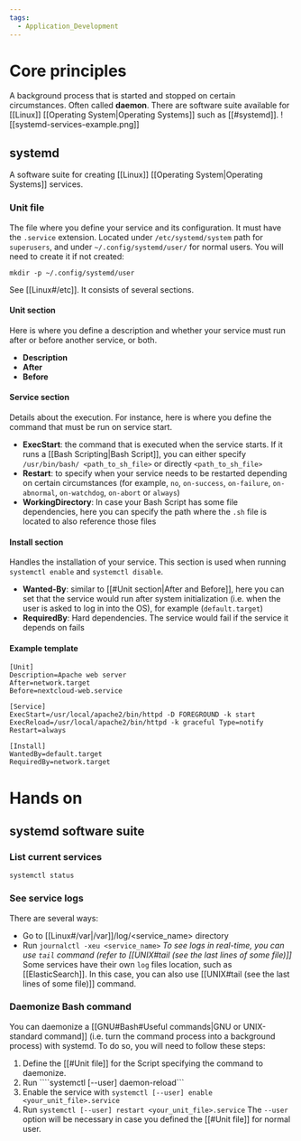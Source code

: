 ```yaml
---
tags:
  - Application_Development
---
```

# Core principles
A background process that is started and stopped on certain circumstances. Often called **daemon**.
There are software suite available for [[Linux]] [[Operating System|Operating Systems]] such as [[#systemd]].
![[systemd-services-example.png]]
## systemd
A software suite for creating [[Linux]] [[Operating System|Operating Systems]] services.
### Unit file
The file where you define your service and its configuration. It must have the ```.service``` extension.
Located under ```/etc/systemd/system``` path for ```superusers```, and under ```~/.config/systemd/user/``` for normal users. You will need to create it if not created:
```shell
mkdir -p ~/.config/systemd/user
```
See [[Linux#/etc]].
It consists of several sections.
#### Unit section
Here is where you define a description and whether your service must run after or before another service, or both.
- **Description**
- **After**
- **Before**
#### Service section
Details about the execution. For instance, here is where you define the command that must be run on service start.
- **ExecStart**: the command that is executed when the service starts. If it runs a [[Bash Scripting|Bash Script]], you can either specify ```/usr/bin/bash/ <path_to_sh_file>``` or directly ```<path_to_sh_file>```
- **Restart**: to specify when your service needs to be restarted depending on certain circumstances (for example, ```no```, ```on-success```, ```on-failure```, ```on-abnormal```, ```on-watchdog```, ```on-abort``` or ```always```)
- **WorkingDirectory**: In case your Bash Script has some file dependencies, here you can specify the path where the ```.sh``` file is located to also reference those files
#### Install section
Handles the installation of your service. This section is used when running ```systemctl enable``` and ```systemctl disable```.
- **Wanted-By**: similar to [[#Unit section|After and Before]], here you can set that the service would run after system initialization (i.e. when the user is asked to log in into the OS), for example (```default.target```)
- **RequiredBy**: Hard dependencies. The service would fail if the service it depends on fails
#### Example template
```
[Unit]
Description=Apache web server
After=network.target
Before=nextcloud-web.service

[Service]
ExecStart=/usr/local/apache2/bin/httpd -D FOREGROUND -k start ExecReload=/usr/local/apache2/bin/httpd -k graceful Type=notify Restart=always 

[Install]
WantedBy=default.target
RequiredBy=network.target
```
# Hands on
## systemd software suite
### List current services
```shell
systemctl status
```
### See service logs
There are several ways:
- Go to [[Linux#/var|/var]]/log/<service_name> directory
- Run `journalctl -xeu <service_name>`
_To see logs in real-time, you can use `tail` command (refer to [[UNIX#tail (see the last lines of some file)]]_
Some services have their own `log` files location, such as [[ElasticSearch]]. In this case, you can also use [[UNIX#tail (see the last lines of some file)]] command.
### Daemonize Bash command
You can daemonize a [[GNU#Bash#Useful commands|GNU or UNIX-standard command]] (i.e. turn the command process into a background process) with systemd. To do so, you will need to follow these steps:
1. Define the [[#Unit file]] for the Script specifying the command to daemonize.
2. Run ````systemctl [--user] daemon-reload```
3. Enable the service with ```systemctl [--user] enable <your_unit_file>.service```
4. Run ```systemctl [--user] restart <your_unit_file>.service```
The ```--user``` option will be necessary in case you defined the [[#Unit file]] for normal user.